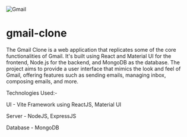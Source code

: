 
![Gmail](https://github.com/abhishekshah25/gmail-clone/assets/147745895/16c43229-3928-40ac-9dbb-d6a3de9a76c2)

# gmail-clone

The Gmail Clone is a web application that replicates some of the core functionalities of Gmail. It's built using React and Material UI for the frontend, Node.js for the backend, and MongoDB as the database. The project aims to provide a user interface that mimics the look and feel of Gmail, offering features such as sending emails, managing inbox, composing emails, and more. 

Technologies Used:- 

UI - Vite Framework using ReactJS, Material UI

Server - NodeJS, ExpressJS

Database - MongoDB

